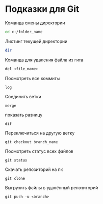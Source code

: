 # Подказки для Git

Команда смены директории
```sh
cd c:/folder_name
```
Листинг текущей директории
```sh
dir
```
Команда для удаления файла из гита
```sh
del <file_name>
```
Посмотреть все коммиты 
```sh
log
```

Соединить ветки
```
merge
```
показать разницу
```
dif
```
Переключиться на другую ветку
```
git checkout branch_name
```
Посмотреть статус всех файлов 
```
git status
```
Скачать репозиторий на пк
```
git clone
```
Выгрузить файлы в удалённый репозиторий 
```
git push -u <branch>
```


